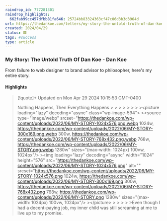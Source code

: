 ```yaml
---
raindrop_id: 777281301
raindrop_highlights:
  662fab99cc457dfbb81fa646: 25724bb83324363cf47c06d3b3d3964d
url: https://thedankoe.com/letters/my-story-the-untold-truth-of-dan-koe/
created: 2024/04/29
status: 🟥
tags: #success
type: article
---
```



### My Story: The Untold Truth Of Dan Koe - Dan Koe

From failure to web designer to brand advisor to philosopher, here&#39;s my entire story.

#### Highlights

> [!quote]+ Updated on Mon Apr 29 2024 10:15:53 GMT-0400
>
> Nothing Happens, Then Everything Happens
&gt;
&gt;
&gt;
&gt;
&gt;
&gt;
&gt;
&gt;&lt;picture loading=&quot;lazy&quot; decoding=&quot;async&quot; class=&quot;wp-image-594&quot;&gt;
&gt;&lt;source type=&quot;image/webp&quot; srcset=&quot;https://thedankoe.com/wp-content/uploads/2022/06/MY-STORY-1024x576.png.webp 1024w, https://thedankoe.com/wp-content/uploads/2022/06/MY-STORY-300x169.png.webp 300w, https://thedankoe.com/wp-content/uploads/2022/06/MY-STORY-768x432.png.webp 768w, https://thedankoe.com/wp-content/uploads/2022/06/MY-STORY.png.webp 1280w&quot; sizes=&quot;(max-width: 1024px) 100vw, 1024px&quot;/&gt;
&gt;&lt;img loading=&quot;lazy&quot; decoding=&quot;async&quot; width=&quot;1024&quot; height=&quot;576&quot; src=&quot;https://thedankoe.com/wp-content/uploads/2022/06/MY-STORY-1024x576.png&quot; alt=&quot;&quot; srcset=&quot;https://thedankoe.com/wp-content/uploads/2022/06/MY-STORY-1024x576.png 1024w, https://thedankoe.com/wp-content/uploads/2022/06/MY-STORY-300x169.png 300w, https://thedankoe.com/wp-content/uploads/2022/06/MY-STORY-768x432.png 768w, https://thedankoe.com/wp-content/uploads/2022/06/MY-STORY.png 1280w&quot; sizes=&quot;(max-width: 1024px) 100vw, 1024px&quot;/&gt;
&gt;&lt;/picture&gt;
&gt;
&gt;
&gt;
&gt;
&gt;Even though I had a decent-paying job, my inner child was still screaming at me to live up to my promise.

